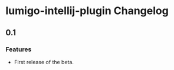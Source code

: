 <!-- Keep a Changelog guide -> https://keepachangelog.com -->

# lumigo-intellij-plugin Changelog

## 0.1
### Features
- First release of the beta.
